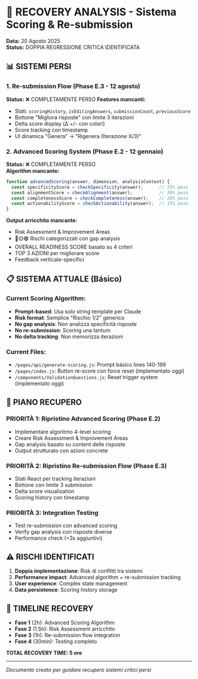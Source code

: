 # 🚨 RECOVERY ANALYSIS - Sistema Scoring & Re-submission 
**Data:** 20 Agosto 2025  
**Status:** DOPPIA REGRESSIONE CRITICA IDENTIFICATA

## 📊 SISTEMI PERSI

### 1. Re-submission Flow (Phase E.3 - 12 agosto)
**Status:** ❌ COMPLETAMENTE PERSO
**Features mancanti:**
- Stati: `scoringHistory`, `isEditingAnswers`, `submissionCount`, `previousScore`
- Bottone "Migliora risposte" con limite 3 iterazioni
- Delta score display (Δ +/- con colori)
- Score tracking con timestamp
- UI dinamica "Genera" → "Rigenera (Iterazione X/3)"

### 2. Advanced Scoring System (Phase E.2 - 12 gennaio)
**Status:** ❌ COMPLETAMENTE PERSO  
**Algorithm mancante:**
```javascript
function advancedScoring(answer, dimension, analysisContext) {
  const specificityScore = checkSpecificity(answer);      // 35% peso
  const alignmentScore = checkAlignment(answer);          // 30% peso
  const completenessScore = checkCompleteness(answer);    // 20% peso  
  const actionabilityScore = checkActionability(answer);  // 15% peso
}
```

**Output arricchito mancante:**
- Risk Assessment & Improvement Areas
- 🔴🟡🟢 Rischi categorizzati con gap analysis
- OVERALL READINESS SCORE basato su 4 criteri
- TOP 3 AZIONI per migliorare score
- Feedback verticale-specifici

## 📋 SISTEMA ATTUALE (Básico)

### Current Scoring Algorithm:
- **Prompt-based**: Usa solo string template per Claude
- **Risk format**: Semplice "Rischio 1/2" generico
- **No gap analysis**: Non analizza specificità risposte
- **No re-submission**: Scoring una tantum
- **No delta tracking**: Non memorizza iterazioni

### Current Files:
- `/pages/api/generate-scoring.js`: Prompt básico lines 140-199
- `/pages/index.js`: Button re-score con force reset (implementato oggi)
- `/components/ValidationQuestions.js`: Reset trigger system (implementato oggi)

## 🎯 PIANO RECUPERO

### PRIORITÀ 1: Ripristino Advanced Scoring (Phase E.2)
- Implementare algoritmo 4-level scoring
- Creare Risk Assessment & Improvement Areas
- Gap analysis basato su content delle risposte
- Output strutturato con azioni concrete

### PRIORITÀ 2: Ripristino Re-submission Flow (Phase E.3)  
- Stati React per tracking iterazioni
- Bottone con limite 3 submission
- Delta score visualization
- Scoring history con timestamp

### PRIORITÀ 3: Integration Testing
- Test re-submission con advanced scoring
- Verify gap analysis con risposte diverse
- Performance check (<3s aggiuntivi)

## ⚠️ RISCHI IDENTIFICATI
1. **Doppia implementazione**: Risk di conflitti tra sistemi
2. **Performance impact**: Advanced algorithm + re-submission tracking
3. **User experience**: Complex state management
4. **Data persistence**: Scoring history storage

## 📅 TIMELINE RECOVERY
- **Fase 1** (2h): Advanced Scoring Algorithm
- **Fase 2** (1.5h): Risk Assessment arricchito  
- **Fase 3** (1h): Re-submission flow integration
- **Fase 4** (30min): Testing completo

**TOTAL RECOVERY TIME: 5 ore**

---
*Documento creato per guidare recupero sistemi critici persi*